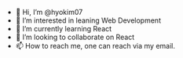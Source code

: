 - 👋 Hi, I’m @hyokim07
- 👀 I’m interested in leaning Web Development
- 🌱 I’m currently learning React
- 💞️ I’m looking to collaborate on React
- 📫 How to reach me, one can reach via my email.

<!---
hyokim07/hyokim07 is a ✨ special ✨ repository because its `README.md` (this file) appears on your GitHub profile.
You can click the Preview link to take a look at your changes.
--->
